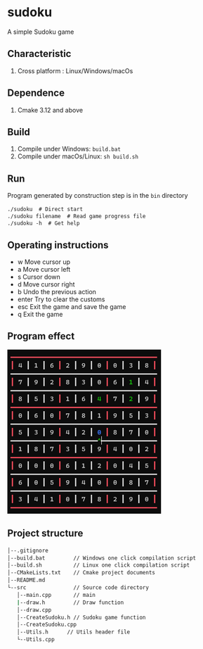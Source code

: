 # sudoku
A simple Sudoku game

## Characteristic
1. Cross platform : Linux/Windows/macOs

## Dependence
1. Cmake 3.12 and above

## Build
1. Compile under Windows: `build.bat`
2. Compile under macOs/Linux: `sh build.sh` 

## Run
Program generated by construction step is in the `bin` directory
``` shell
./sudoku  # Direct start
./sudoku filename  # Read game progress file
./sudoku -h  # Get help
```

## Operating instructions
- w Move cursor up
- a Move cursor left
- s Cursor down
- d Move cursor right
- b Undo the previous action
- enter Try to clear the customs
- esc Exit the game and save the game
- q Exit the game

## Program effect

![](.\effect.bmp)

## Project structure
```bash
│--.gitignore
│--build.bat         // Windows one click compilation script
│--build.sh          // Linux one click compilation script
│--CMakeLists.txt    // Cmake project documents
│--README.md
└--src               // Source code directory  
   │--main.cpp       // main
   |--draw.h         // Draw function
   │--draw.cpp
   │--CreateSudoku.h // Sudoku game function
   │--CreateSudoku.cpp
   │--Utils.h      // Utils header file
   └--Utils.cpp
```
